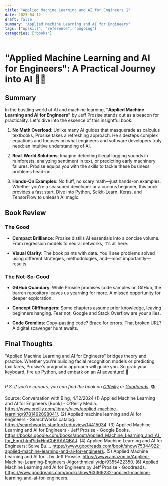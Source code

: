 ```yaml
---
title: "Applied Machine Learning and AI for Engineers 🤖"
date: 2023-04-12
draft: false
summary: "Applied Machine Learning and AI for Engineers"
tags: ["upskill", "reference", "ongoing"]
categories: ["books"]
---
```


# **"Applied Machine Learning and AI for Engineers"**: A Practical Journey into AI 🚀🤖

## **Summary**

In the bustling world of AI and machine learning, **"Applied Machine Learning and AI for Engineers"** by Jeff Prosise stands out as a beacon for practicality. Let's dive into the essence of this insightful book:

1. **No Math Overload**: Unlike many AI guides that masquerade as calculus textbooks, Prosise takes a refreshing approach. He sidesteps complex equations and focuses on what engineers and software developers truly need: an intuitive understanding of AI.

2. **Real-World Solutions**: Imagine detecting illegal logging sounds in rainforests, analyzing sentiment in text, or predicting early machinery failures. Prosise equips you with the skills to tackle these business problems head-on.

3. **Hands-On Examples**: No fluff, no scary math—just hands-on examples. Whether you're a seasoned developer or a curious beginner, this book provides a fast start. Dive into Python, Scikit-Learn, Keras, and TensorFlow to unleash AI magic.

## **Book Review**

### **The Good**

- **Compact Brilliance**: Prosise distills AI essentials into a concise volume. From regression models to neural networks, it's all here.

- **Visual Clarity**: The book paints with data. You'll see problems solved using different strategies, methodologies, and—most importantly—results.

### **The Not-So-Good**

- **GitHub Quandary**: While Prosise promises code samples on GitHub, the barren repository leaves us yearning for more. A missed opportunity for deeper exploration.

- **Concept Cliffhangers**: Some chapters assume prior knowledge, leaving beginners hanging. Fear not; Google and Stack Overflow are your allies.

- **Code Gremlins**: Copy-pasting code? Brace for errors. That broken URL? A digital scavenger hunt awaits.

## **Final Thoughts**

"Applied Machine Learning and AI for Engineers" bridges theory and practice. Whether you're building facial recognition models or predicting taxi fares, Prosise's pragmatic approach will guide you. So grab your keyboard, fire up Python, and embark on an AI adventure! 🌟

---

*P.S. If you're curious, you can find the book on [O'Reilly](https://www.oreilly.com/library/view/applied-machine-learning/9781492098041/) or [Goodreads](https://www.goodreads.com/book/show/75344922-applied-machine-learning-and-ai-for-engineers).* 📚

Source: Conversation with Bing, 4/12/2024
(1) Applied Machine Learning and AI for Engineers [Book] - O'Reilly Media. https://www.oreilly.com/library/view/applied-machine-learning/9781492098041/.
(2) Applied machine learning and AI for engineers - SearchWorks catalog. https://searchworks.stanford.edu/view/14415034.
(3) Applied Machine Learning and AI for Engineers - Jeff Prosise - Google Books. https://books.google.com/books/about/Applied_Machine_Learning_and_AI_for_Engi.html?id=HmCbEAAAQBAJ.
(4) Applied Machine Learning and AI for Engineers: Solve Bu…. https://www.goodreads.com/book/show/75344922-applied-machine-learning-and-ai-for-engineers.
(5) Applied Machine Learning and AI for... by Jeff Prosise. https://www.amazon.in/Applied-Machine-Learning-Engineers-Algorithmically/dp/9355422350.
(6) Applied Machine Learning and AI for Engineers by Jeff Prosise - Goodreads. https://www.goodreads.com/book/show/63369232-applied-machine-learning-and-ai-for-engineers.